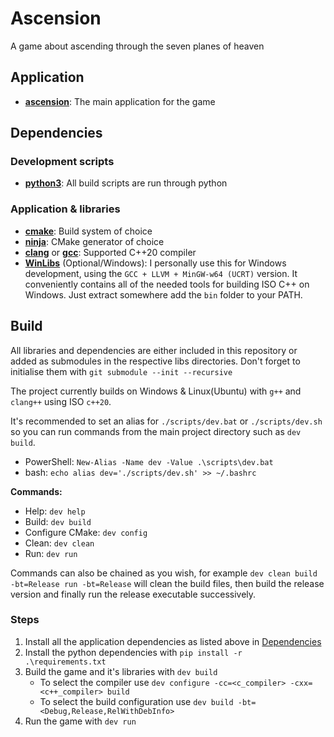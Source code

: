 # Ascension
A game about ascending through the seven planes of heaven

## Application
- [**ascension**](ascension/): The main application for the game

## Dependencies
### Development scripts
- [**python3**](https://www.python.org/downloads/): All build scripts are run through python

### Application & libraries
- [**cmake**](https://cmake.org/): Build system of choice
- [**ninja**](https://ninja-build.org/): CMake generator of choice
- [**clang**](https://clang.llvm.org/) or [**gcc**](https://gcc.gnu.org/): Supported C++20 compiler
- [**WinLibs**](https://winlibs.com/#download-release) (Optional/Windows): I personally use this for Windows development, using the `GCC + LLVM + MinGW-w64 (UCRT)` version. It conveniently contains all of the needed tools for building ISO C++ on Windows. Just extract somewhere add the `bin` folder to your PATH.

## Build
All libraries and dependencies are either included in this repository or added as submodules in the respective libs directories.
Don't forget to initialise them with `git submodule --init --recursive`

The project currently builds on Windows & Linux(Ubuntu) with `g++` and `clang++` using ISO `c++20`.

It's recommended to set an alias for `./scripts/dev.bat` or `./scripts/dev.sh` so you can run commands from the main project directory such as `dev build`.
- PowerShell: `New-Alias -Name dev -Value .\scripts\dev.bat`
- bash: `echo alias dev='./scripts/dev.sh' >> ~/.bashrc`

**Commands:**
- Help: `dev help`
- Build: `dev build`
- Configure CMake: `dev config`
- Clean: `dev clean`
- Run: `dev run`

Commands can also be chained as you wish, for example `dev clean build -bt=Release run -bt=Release` will clean the build files, then build the release version and finally run the release executable successively.

### Steps
1. Install all the application dependencies as listed above in [Dependencies](#dependencies)
1. Install the python dependencies with `pip install -r .\requirements.txt`
1. Build the game and it's libraries with `dev build`
    - To select the compiler use `dev configure -cc=<c_compiler> -cxx=<c++_compiler> build`
    - To select the build configuration use `dev build -bt=<Debug,Release,RelWithDebInfo>`
1. Run the game with `dev run`
